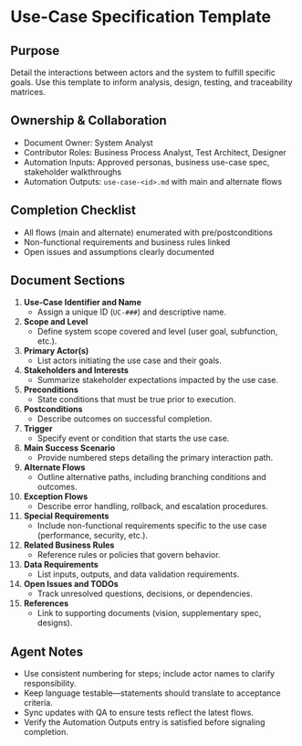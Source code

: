 # Use-Case Specification Template

## Purpose

Detail the interactions between actors and the system to fulfill specific goals. Use this template to inform analysis,
design, testing, and traceability matrices.

## Ownership & Collaboration

- Document Owner: System Analyst
- Contributor Roles: Business Process Analyst, Test Architect, Designer
- Automation Inputs: Approved personas, business use-case spec, stakeholder walkthroughs
- Automation Outputs: `use-case-<id>.md` with main and alternate flows

## Completion Checklist

- All flows (main and alternate) enumerated with pre/postconditions
- Non-functional requirements and business rules linked
- Open issues and assumptions clearly documented

## Document Sections

1. **Use-Case Identifier and Name**
   - Assign a unique ID (`UC-###`) and descriptive name.
2. **Scope and Level**
   - Define system scope covered and level (user goal, subfunction, etc.).
3. **Primary Actor(s)**
   - List actors initiating the use case and their goals.
4. **Stakeholders and Interests**
   - Summarize stakeholder expectations impacted by the use case.
5. **Preconditions**
   - State conditions that must be true prior to execution.
6. **Postconditions**
   - Describe outcomes on successful completion.
7. **Trigger**
   - Specify event or condition that starts the use case.
8. **Main Success Scenario**
   - Provide numbered steps detailing the primary interaction path.
9. **Alternate Flows**
   - Outline alternative paths, including branching conditions and outcomes.
10. **Exception Flows**
    - Describe error handling, rollback, and escalation procedures.
11. **Special Requirements**
    - Include non-functional requirements specific to the use case (performance, security, etc.).
12. **Related Business Rules**
    - Reference rules or policies that govern behavior.
13. **Data Requirements**
    - List inputs, outputs, and data validation requirements.
14. **Open Issues and TODOs**
    - Track unresolved questions, decisions, or dependencies.
15. **References**
    - Link to supporting documents (vision, supplementary spec, designs).

## Agent Notes

- Use consistent numbering for steps; include actor names to clarify responsibility.
- Keep language testable—statements should translate to acceptance criteria.
- Sync updates with QA to ensure tests reflect the latest flows.
- Verify the Automation Outputs entry is satisfied before signaling completion.
